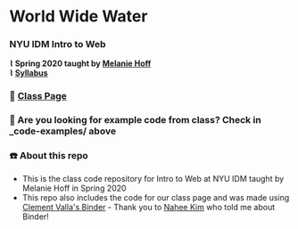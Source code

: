 # World Wide Water
### NYU IDM Intro to Web
**⌇ Spring 2020 taught by [Melanie Hoff](https://melanie-hoff.com/)**<br>
**⌇ [Syllabus](https://melaniehoff.github.io/web-nyu-idm/syllabus.html)**

### 🔮 [Class Page](https://melanie-hoff.com/web)

### 👾 Are you looking for example code from class? Check in \_code-examples/ above

### ☎️ About this repo

- This is the class code repository for Intro to Web at NYU IDM taught by Melanie Hoff in Spring 2020
- This repo also includes the code for our class page and was made using [Clement Valla's Binder](https://github.com/clementvalla/binder) - Thank you to [Nahee Kim](https://nahee.app/) who told me about Binder!
